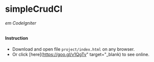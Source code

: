 # simpleCrudCI
###### em CodeIgniter
#### Instruction
* Download and open file `project/index.html` on any browser.
* Or click [here](https://goo.gl/v1QgTv" target="_blank) to see online.
